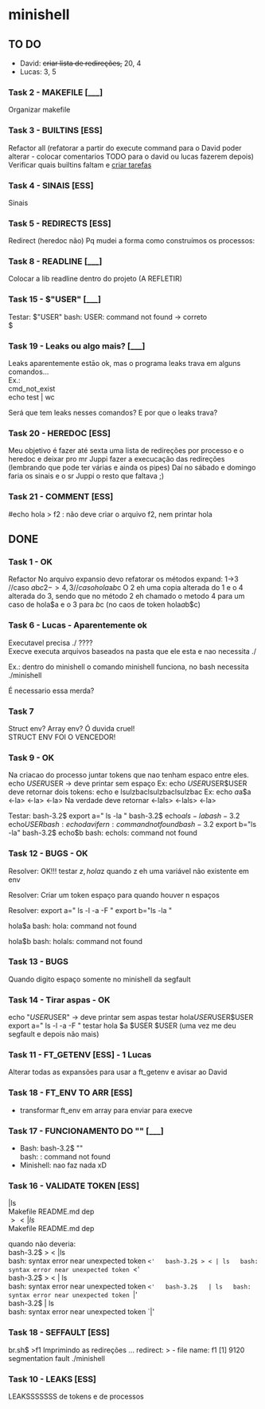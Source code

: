 # minishell

## TO DO

- David: ~~criar lista de redireções,~~ 20, 4
- Lucas: 3, 5

### Task 2 - MAKEFILE [___]

Organizar makefile  

### Task 3 - BUILTINS [ESS]

Refactor all (refatorar a partir do execute command para o David poder alterar - colocar comentarios TODO para o david ou lucas fazerem depois)  
Verificar quais builtins faltam e [criar tarefas](https://github.com/dfneto/minishell/blob/main/src/builtin/builtin_todo.md)    

### Task 4 - SINAIS [ESS]

Sinais

### Task 5 - REDIRECTS [ESS]

Redirect (heredoc não)
Pq mudei a forma como construímos os processos:


### Task 8 - READLINE [___]

Colocar a lib readline dentro do projeto (A REFLETIR)

### Task 15 - $"USER" [___]
Testar:
$"USER"
bash: USER: command not found -> correto  
$

### Task 19 - Leaks ou algo mais? [___]

Leaks aparentemente estāo ok, mas o programa leaks trava em alguns comandos...  
Ex.:  
cmd_not_exist  
echo test | wc  

Será que tem leaks nesses comandos? E por que o leaks trava?


### Task 20 - HEREDOC [ESS]
Meu objetivo é fazer até sexta uma lista de redireções por processo e o heredoc e deixar pro mr Juppi fazer a execucação das redireções (lembrando que pode ter várias e ainda os pipes)
Daí no sábado e domingo faria os sinais e o sr Juppi o resto que faltava ;)


### Task 21 - COMMENT [ESS]
#echo hola > f2 : não deve criar o arquivo f2, nem printar hola


## DONE


### Task 1 - OK

Refactor
No arquivo expansio devo refatorar os métodos expand:
1->3 //caso $a$b$c
2->4,3 //caso hola$a$b$c
O 2 eh uma copia alterada do 1 e o 4 alterada do 3, sendo que no método 2 eh chamado o metodo 4 para um caso de hola$a e o 3 para $b$c (no caos de token hola$a$b$c)

### Task 6 - Lucas - Aparentemente ok

Executavel precisa ./ ????  
Execve executa arquivos baseados na pasta que ele esta e nao necessita ./  

Ex.: dentro do minishell o comando minishell funciona, no bash necessita ./minishell  

É necessario essa merda?  

### Task 7

Struct env? Array env? Ó duvida cruel!  
STRUCT ENV FOI O VENCEDOR!  


### Task 9 - OK
Na criacao do processo juntar tokens que nao tenham espaco entre eles.
echo $USER$USER -> deve printar sem espaço
Ex: echo $USER$USER$USER deve retornar dois tokens: echo e lsulzbaclsulzbaclsulzbac
Ex:
echo $a$a$a
<echo>
<ls>
<-la>
<ls>
<-la>
<ls>
<-la>
Na verdade deve retornar
<echo>
<ls> 
<-lals>
<-lals>
<-la>

Testar:
bash-3.2$ export a="    ls    -la   "
bash-3.2$ echo$a
ls -la
bash-3.2$ echo$USER
bash: echodavifern: command not found
bash-3.2$ export b="ls -la"
bash-3.2$ echo$b
bash: echols: command not found


### Task 12 - BUGS - OK
Resolver: OK!!!
testar $z, hola$z quando z eh uma variável não existente em env

Resolver:
Criar um token espaço para quando houver n espaços

Resolver:
export a="  ls   -l   -a  -F   "
export b="ls   -la  "

hola$a
bash: hola: command not found

hola$b
bash: holals: command not found  

### Task 13 - BUGS
Quando digito espaço somente no minishell da segfault  


### Task 14 - Tirar aspas - OK
echo "$USER$USER" -> deve printar sem aspas
testar hola$USER$USER$USER
export a="  ls   -l   -a  -F   "
testar hola $a $USER $USER (uma vez me deu segfault e depois não mais)  

### Task 11 - FT_GETENV [ESS] - 1 Lucas
Alterar todas as expansões para usar a ft_getenv e avisar ao David  

### Task 18 - FT_ENV TO ARR [ESS]

- transformar ft_env em array para enviar para execve  


### Task 17 - FUNCIONAMENTO DO "" [___]

- Bash: 
bash-3.2$ ""  
bash: : command not found  
- Minishell: nao faz nada xD  



### Task 16 - VALIDATE TOKEN [ESS]

|ls  
Makefile                README.md               dep       
$> < | ls$  
Makefile                README.md               dep   

quando não deveria:  
bash-3.2$ > < |ls  
bash: syntax error near unexpected token `<'  
bash-3.2$ > < | ls  
bash: syntax error near unexpected token `<'  
bash-3.2$  > < | ls  
bash: syntax error near unexpected token `<'  
bash-3.2$   | ls  
bash: syntax error near unexpected token `|'  
bash-3.2$   | ls  
bash: syntax error near unexpected token `|'  

### Task 18 - SEFFAULT [ESS]
br.sh$ >f1
Imprimindo as redireções ...
redirect: > - file name: f1
[1]    9120 segmentation fault  ./minishell 

### Task 10 - LEAKS [ESS]

LEAKSSSSSSS de tokens e de processos  
